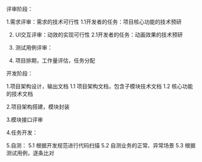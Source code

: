 

评审阶段：

1.需求评审：需求的技术可行性
   1.1开发者的任务：项目核心功能的技术预研

2. UI交互评审：动效的实现可行性
   2.1开发者的任务：动画效果的技术预研

3. 测试用例评审：

4. 项目排期，工作量评估，任务分配

开发阶段：

1.项目架构设计，输出文档
   1.1 项目架构文档，包含子模块技术文档
   1.2 核心功能的技术文档
 
2.项目架构搭建，模块封装

3.模块接口评审

4.任务开发：


5.自测：
  5.1 根据开发规范进行代码扫描
  5.2 自测业务的正常、异常场景
  5.3 根据测试用例，逐条比对
